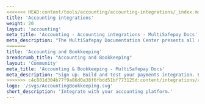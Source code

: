 ```yaml
---
<<<<<<< HEAD:content/tools/accounting/accounting-integrations/_index.md
title: 'Accounting integrations'
weight: 20
layout: 'accounting'
meta_title: 'Accounting - Accounting integrations - MultiSafepay Docs'
meta_description: "The MultiSafepay Documentation Center presents all relevant information about our Plugins and API. You can also find support pages for payment methods, tools and general questions as well as the contact details of our Support and Integration Teams."
=======
title: 'Accounting and Bookkeeping'
breadcrumb_title: "Accounting and Bookkeeping"
layout: 'Community'
meta_title: 'Accounting & Bookkeeping - MultiSafepay Docs'
meta_description: "Sign up. Build and test your payments integration. Explore our products and services. Use our API Reference, SDKs, and wrappers. Get support."
>>>>>>> c4c881d304b77f9a86d0a38f6fbdd51bf773125d:content/integrations/accounting and bookkeeping/_index.md
logo: '/svgs/AccountingBookkeeping.svg'
short_description: 'Integrate with your accounting platform.'
---
```

